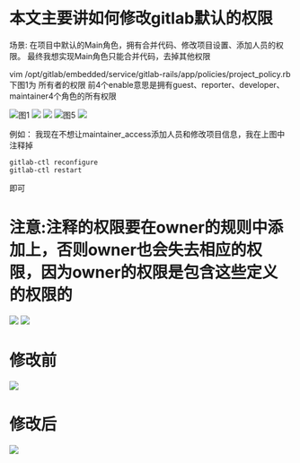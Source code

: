 # 本文主要讲如何修改gitlab默认的权限

场景: 在项目中默认的Main角色，拥有合并代码、修改项目设置、添加人员的权限。
			最终我想实现Main角色只能合并代码，去掉其他权限


vim /opt/gitlab/embedded/service/gitlab-rails/app/policies/project_policy.rb
下图1为 所有者的权限 前4个enable意思是拥有guest、reporter、developer、maintainer4个角色的所有权限


![图1](https://github.com/shiminde/gitlab/blob/master/image/owner.png)
![](https://github.com/shiminde/gitlab/blob/master/image/reporter.png)
![](https://github.com/shiminde/gitlab/blob/master/image/developer.png)
![图5](https://github.com/shiminde/gitlab/blob/master/image/maintainer.png)
![](https://github.com/shiminde/gitlab/blob/master/image/guest.png)


例如： 我现在不想让maintainer_access添加人员和修改项目信息，我在上图中注释掉 
```
gitlab-ctl reconfigure 
gitlab-ctl restart
```
即可
      
# 注意:注释的权限要在owner的规则中添加上，否则owner也会失去相应的权限，因为owner的权限是包含这些定义的权限的
![](https://github.com/shiminde/gitlab/blob/master/image/111.png)
![](https://github.com/shiminde/gitlab/blob/master/image/222.png)

# 修改前
![](https://github.com/shiminde/gitlab/blob/master/image/333.png)
# 修改后
![](https://github.com/shiminde/gitlab/blob/master/image/444.png)
